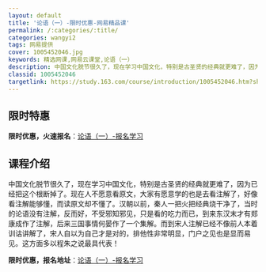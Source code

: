 ```yaml
---
layout: default
title: '论语（一）-限时优惠-网易精品课'
permalink: /:categories/:title/
categories: wangyi2
tags: 网易提供
cover: 1005452046.jpg
keywords: 精选网课,网易云课堂,论语（一）
description: 中国文化脱节很久了，现在学习中国文化，特别是古圣贤的经典就更难了，因为已经把这个根断掉了。现在人不愿意看原文，大家有愿意
classid: 1005452046
targetlink: https://study.163.com/course/introduction/1005452046.htm?share=1&shareId=1025206652&utm_campaign=share&utm_medium=iphoneShare&utm_source=&utm_u=1025206652
---
```


## 限时特惠

**限时优惠，火速报名**：[论语（一）-报名学习](https://study.163.com/course/introduction/1005452046.htm?share=1&shareId=1025206652&utm_campaign=share&utm_medium=iphoneShare&utm_source=&utm_u=1025206652)

## 课程介绍

中国文化脱节很久了，现在学习中国文化，特别是古圣贤的经典就更难了，因为已经把这个根断掉了。现在人不愿意看原文，大家有愿意学的也是去看注解了，好像看注解能够懂，而读原文却不懂了。汉朝以前，秦人一把火把经典烧干净了，当时的论语没有注解，反而好，不受邪知邪见，只是看的吃力而已，到来东汉末才有郑康成作了注解，后来三国事情何晏作了一个集解。而到宋人注解已经不像前人本着训诂讲解了，宋人自以为自己才是对的，排他性非常明显，门户之见也是显而易见。这方面多以程朱之说最具代表！

**限时优惠，报名地址**：[论语（一）-报名学习](https://study.163.com/course/introduction/1005452046.htm?share=1&shareId=1025206652&utm_campaign=share&utm_medium=iphoneShare&utm_source=&utm_u=1025206652)

